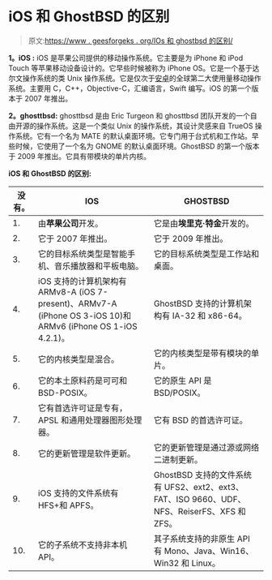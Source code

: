 # iOS 和 GhostBSD 的区别

> 原文:[https://www . geesforgeks . org/IOs 和 ghostbsd 的区别/](https://www.geeksforgeeks.org/difference-between-ios-and-ghostbsd/)

**1。iOS :**
iOS 是苹果公司提供的移动操作系统。它主要是为 iPhone 和 iPod Touch 等苹果移动设备设计的。它早些时候被称为 iPhone OS。它是一个基于达尔文操作系统的类 Unix 操作系统。它是仅次于[安卓](https://www.geeksforgeeks.org/introduction-to-android-development/)的全球第二大使用量移动操作系统。主要用 C，C++，Objective-C，汇编语言，Swift 编写。iOS 的第一个版本于 2007 年推出。

**2。ghosttbsd:**
ghosttbsd 是由 Eric Turgeon 和 ghosttbsd 团队开发的一个自由开源的操作系统。这是一个类似 Unix 的操作系统，其设计灵感来自 TrueOS 操作系统。它有一个名为 MATE 的默认桌面环境。它专门用于台式机和工作站。早些时候，它使用了一个名为 GNOME 的默认桌面环境。GhostBSD 的第一个版本于 2009 年推出。它具有带模块的单片内核。

**iOS 和 GhostBSD 的区别:**

<center>

| 没有。 | IOS | GHOSTBSD |
| --- | --- | --- |
| 1. | 由**苹果公司**开发。 | 它是由**埃里克·特金**开发的。 |
| 2. | 它于 2007 年推出。 | 它于 2009 年推出。 |
| 3. | 它的目标系统类型是智能手机、音乐播放器和平板电脑。 | 它的目标系统类型是工作站和桌面。 |
| 4. | iOS 支持的计算机架构有 ARMv8-A (iOS 7-present)、ARMv7-A (iPhone OS 3-iOS 10)和 ARMv6 (iPhone OS 1-iOS 4.2.1)。 | GhostBSD 支持的计算机架构有 IA-32 和 x86-64。 |
| 5. | 它的内核类型是混合。 | 它的内核类型是带有模块的单片。 |
| 6. | 它的本土原料药是可可和 BSD-POSIX。 | 它的原生 API 是 BSD/POSIX。 |
| 7. | 它有首选许可证是专有，APSL 和通用处理器图形处理器。 | 它有 BSD 的首选许可证。 |
| 8. | 它的更新管理是软件更新。 | 它的更新管理是通过源或网络二进制更新。 |
| 9. | iOS 支持的文件系统有 HFS+和 APFS。 | GhostBSD 支持的文件系统有 UFS2、ext2、ext3、FAT、ISO 9660、UDF、NFS、ReiserFS、XFS 和 ZFS。 |
| 10. | 它的子系统不支持非本机 API。 | 其子系统支持的非原生 API 有 Mono、Java、Win16、Win32 和 Linux。 |

</center>